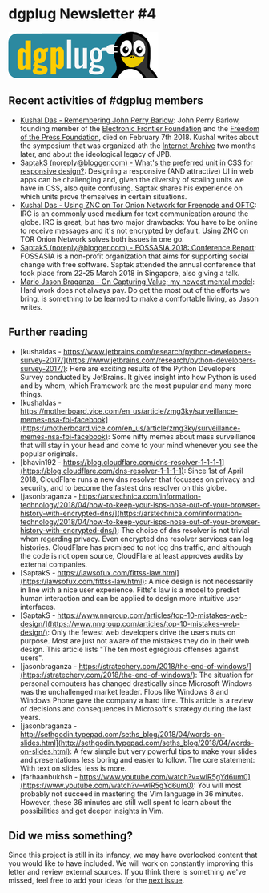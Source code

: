 
dgplug Newsletter \#4
============================================

![dgplug logo][img:logo]

Recent activities of \#dgplug members
----------------------------------------------

- [Kushal Das - Remembering John Perry Barlow](https://kushaldas.in/posts/remembering-john-perry-barlow.html): John Perry Barlow, founding member of the [Electronic Frontier Foundation][link:EFF] and the [Freedom of the Press Foundation][link:FotP], died on February 7th 2018. Kushal writes about the symposium that was organized ath the [Internet Archive][link:archive] two months later, and about the ideological legacy of JPB.
- [SaptakS (noreply@blogger.com) - What's the preferred unit in CSS for responsive design?](https://saptak013.blogspot.com/2018/04/preferred-unit-in-css.html): Designing a responsive (AND attractive) UI in web apps can be challenging and, given the diversity of scaling units we have in CSS, also quite confusing. Saptak shares his experience on which units prove themselves in certain situations.
- [Kushal Das - Using ZNC on Tor Onion Network for Freenode and OFTC](https://kushaldas.in/posts/using-znc-on-tor-onion-network-for-freenode-and-oftc.html): IRC is an commonly used medium for text communication around the globe. IRC is great, but has two major drawbacks: You have to be online to receive messages and it's not encrypted by default. Using ZNC on TOR Onion Network solves both issues in one go.
- [SaptakS (noreply@blogger.com) - FOSSASIA 2018: Conference Report](https://saptak013.blogspot.com/2018/04/fossasia-2018-conference-report.html): FOSSASIA is a non-profit organization that aims for supporting social change with free software. Saptak attended the annual conference that took place from 22-25 March 2018 in Singapore, also giving a talk. 
- [Mario Jason Braganza - On Capturing Value; my newest mental model](https://janusworx.com/on-capturing-value/): Hard work does not always pay. Do get the most out of the efforts we bring, is something to be learned to make a comfortable living, as Jason writes.


Further reading
-------------------

- [kushaldas - https://www.jetbrains.com/research/python-developers-survey-2017/](https://www.jetbrains.com/research/python-developers-survey-2017/): Here are exciting results of the Python Developers Survey conducted by JetBrains. It gives insight into how Python is used and by whom, which Framework are the most pupular and many more things.
- [kushaldas - https://motherboard.vice.com/en_us/article/zmg3ky/surveillance-memes-nsa-fbi-facebook](https://motherboard.vice.com/en_us/article/zmg3ky/surveillance-memes-nsa-fbi-facebook): Some nifty memes about mass surveillance that will stay in your head and come to your mind whenever you see the popular originals. 
- [bhavin192 - https://blog.cloudflare.com/dns-resolver-1-1-1-1](https://blog.cloudflare.com/dns-resolver-1-1-1-1): Since 1st of April 2018, CloudFlare runs a new dns resolver that focusses on privacy and security, and to become the fastest dns resolver on this globe.
- [jasonbraganza - https://arstechnica.com/information-technology/2018/04/how-to-keep-your-isps-nose-out-of-your-browser-history-with-encrypted-dns/](https://arstechnica.com/information-technology/2018/04/how-to-keep-your-isps-nose-out-of-your-browser-history-with-encrypted-dns/): The choise of dns resolver is not trivial when regarding privacy. Even encrypted dns resolver services can log histories. CloudFlare has promised to not log dns traffic, and although the code is not open source, CloudFlare at least approves audits by external companies.
- [SaptakS - https://lawsofux.com/fittss-law.html](https://lawsofux.com/fittss-law.html): A nice design is not necessarily in line with a nice user experience. Fitts's law is a model to predict human interaction and can be applied to design more intuitive user interfaces.
- [SaptakS - https://www.nngroup.com/articles/top-10-mistakes-web-design/](https://www.nngroup.com/articles/top-10-mistakes-web-design/): Only the fewest web developers drive the users nuts on purpose. Most are just not aware of the mistakes they do in their web design. This article lists "The ten most egregious offenses against users".
- [jasonbraganza - https://stratechery.com/2018/the-end-of-windows/](https://stratechery.com/2018/the-end-of-windows/): The situation for personal computers has changed drastically since Microsoft Windows was the unchallenged market leader. Flops like Windows 8 and Windows Phone gave the company a hard time. This article is a review of decisions and consequences in Microsoft's strategy during the last years.
- [jasonbraganza - http://sethgodin.typepad.com/seths_blog/2018/04/words-on-slides.html](http://sethgodin.typepad.com/seths_blog/2018/04/words-on-slides.html): A few simple but very powerful tips to make your slides and presentations less boring and easier to follow. The core statement: With text on slides, less is more.
- [farhaanbukhsh - https://www.youtube.com/watch?v=wlR5gYd6um0](https://www.youtube.com/watch?v=wlR5gYd6um0): You will most probably not succeed in mastering the Vim language in 36 minutes. However, these 36 minutes are still well spent to learn about the possibilities and get deeper insights in Vim.


Did we miss something?
---------------------------

Since this project is still in its infancy, we may have overlooked content that you would like to have included. We will work on constantly improving this letter and review external sources. If you think there is something we've missed, feel free to add your ideas for the [next issue][link:next_issue].


[img:logo]: ../../static/img/dgplug_logo.png
[link:dgplug]: https://dgplug.org
[link:planet]: http://planet.dgplug.org
[link:students_planet]: http://students.planet.dgplug.org
[link:next_issue]: https://github.com/dgplug/newsletter/issues/11
[link:FotP]: https://freedom.press 
[link:EFF]: https://www.eff.org
[link:archive]: https://archive.org
